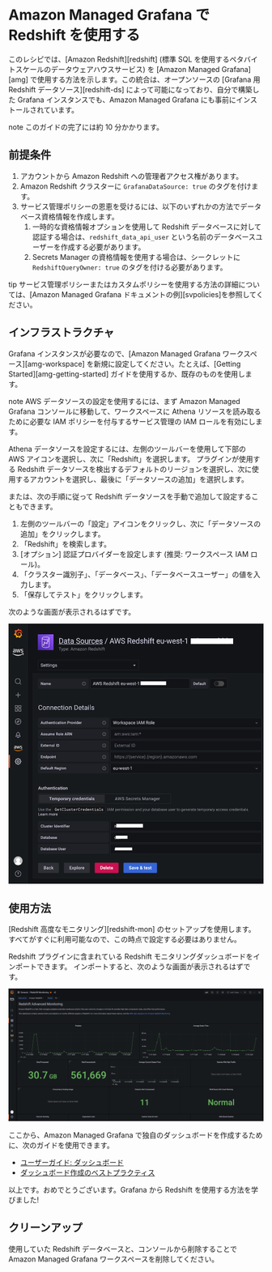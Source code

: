 # Amazon Managed Grafana で Redshift を使用する

このレシピでは、[Amazon Redshift][redshift] (標準 SQL を使用するペタバイトスケールのデータウェアハウスサービス) を [Amazon Managed Grafana][amg] で使用する方法を示します。この統合は、オープンソースの [Grafana 用 Redshift データソース][redshift-ds] によって可能になっており、自分で構築した Grafana インスタンスでも、Amazon Managed Grafana にも事前にインストールされています。

note
    このガイドの完了には約 10 分かかります。


## 前提条件

1. アカウントから Amazon Redshift への管理者アクセス権があります。
2. Amazon Redshift クラスターに `GrafanaDataSource: true` のタグを付けます。
3. サービス管理ポリシーの恩恵を受けるには、以下のいずれかの方法でデータベース資格情報を作成します。
    1. 一時的な資格情報オプションを使用して Redshift データベースに対して認証する場合は、`redshift_data_api_user` という名前のデータベースユーザーを作成する必要があります。
    2. Secrets Manager の資格情報を使用する場合は、シークレットに `RedshiftQueryOwner: true` のタグを付ける必要があります。

tip
    サービス管理ポリシーまたはカスタムポリシーを使用する方法の詳細については、[Amazon Managed Grafana ドキュメントの例][svpolicies]を参照してください。


## インフラストラクチャ

Grafana インスタンスが必要なので、[Amazon Managed Grafana ワークスペース][amg-workspace] を新規に設定してください。たとえば、[Getting Started][amg-getting-started] ガイドを使用するか、既存のものを使用します。

note
    AWS データソースの設定を使用するには、まず Amazon Managed Grafana コンソールに移動して、ワークスペースに Athena リソースを読み取るために必要な IAM ポリシーを付与するサービス管理の IAM ロールを有効にします。


Athena データソースを設定するには、左側のツールバーを使用して下部の AWS アイコンを選択し、次に「Redshift」を選択します。
プラグインが使用する Redshift データソースを検出するデフォルトのリージョンを選択し、次に使用するアカウントを選択し、最後に「データソースの追加」を選択します。

または、次の手順に従って Redshift データソースを手動で追加して設定することもできます。

1. 左側のツールバーの「設定」アイコンをクリックし、次に「データソースの追加」をクリックします。
2. 「Redshift」を検索します。
3. [オプション] 認証プロバイダーを設定します (推奨: ワークスペース IAM ロール)。
4. 「クラスター識別子」、「データベース」、「データベースユーザー」の値を入力します。
5. 「保存してテスト」をクリックします。

次のような画面が表示されるはずです。

![Redshift データソース設定のスクリーンショット](../images/amg-plugin-redshift-ds.png)

## 使用方法
[Redshift 高度なモニタリング][redshift-mon] のセットアップを使用します。
すべてがすぐに利用可能なので、この時点で設定する必要はありません。

Redshift プラグインに含まれている Redshift モニタリングダッシュボードをインポートできます。
インポートすると、次のような画面が表示されるはずです。

![Amazon Managed Grafana の Redshift ダッシュボードのスクリーンショット](../images/amg-redshift-mon-dashboard.png)

ここから、Amazon Managed Grafana で独自のダッシュボードを作成するために、次のガイドを使用できます。

* [ユーザーガイド: ダッシュボード](https://docs.aws.amazon.com/ja_jp/grafana/latest/userguide/dashboard-overview.html)
* [ダッシュボード作成のベストプラクティス](https://grafana.com/docs/grafana/latest/best-practices/best-practices-for-creating-dashboards/)

以上です。おめでとうございます。Grafana から Redshift を使用する方法を学びました!

## クリーンアップ

使用していた Redshift データベースと、コンソールから削除することで Amazon Managed Grafana ワークスペースを削除してください。
